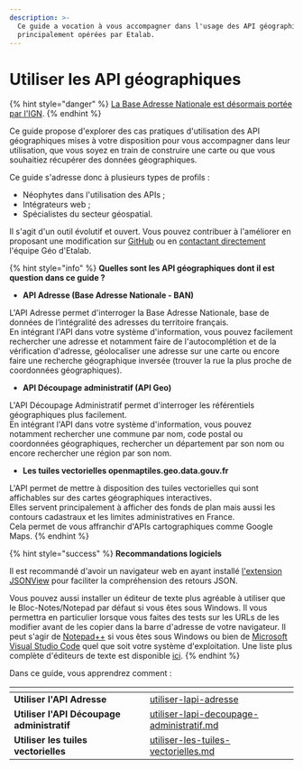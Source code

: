 ```yaml
---
description: >-
  Ce guide a vocation à vous accompagner dans l'usage des API géographiques
  principalement opérées par Etalab.
---
```


# Utiliser les API géographiques

{% hint style="danger" %}
[La Base Adresse Nationale est désormais portée par l'IGN](https://www.numerique.gouv.fr/espace-presse/la-base-adresse-nationale-ban-franchit-de-nouvelles-etapes-en-poursuivant-son-action-au-sein-de-lign/).&#x20;
{% endhint %}

Ce guide propose d'explorer des cas pratiques d'utilisation des API géographiques mises à votre disposition pour vous accompagner dans leur utilisation, que vous soyez en train de construire une carte ou que vous souhaitiez récupérer des données géographiques.

Ce guide s'adresse donc à plusieurs types de profils :

* Néophytes dans l'utilisation des APIs ;
* Intégrateurs web ;&#x20;
* Spécialistes du secteur géospatial.&#x20;

Il s'agit d'un outil évolutif et ouvert. Vous pouvez contribuer à l'améliorer en proposant une modification sur [GitHub](https://github.com/etalab/guides.data.gouv.fr/tree/main/reutiliser-des-donnees/utiliser-les-api-geographiques) ou en [contactant directement](mailto:geo@data.gouv.fr) l'équipe Géo d'Etalab.&#x20;

{% hint style="info" %}
**Quelles sont les API géographiques dont il est question dans ce guide ?**&#x20;

* **API Adresse (Base Adresse Nationale - BAN)**

L'API Adresse permet d'interroger la Base Adresse Nationale, base de données de l’intégralité des adresses du territoire français. \
En intégrant l'API dans votre système d'information, vous pouvez facilement rechercher une adresse et notamment faire de l'autocomplétion et de la vérification d'adresse,  géolocaliser une adresse sur une carte ou encore faire une recherche géographique inversée (trouver la rue la plus proche de coordonnées géographiques).

* **API Découpage administratif (API Geo)**

L'API Découpage Administratif permet d'interroger les référentiels géographiques plus facilement. \
En intégrant l'API dans votre système d'information, vous pouvez notamment rechercher une commune par nom, code postal ou coordonnées géographiques, rechercher un département par son nom ou encore rechercher une région par son nom.&#x20;

* **Les tuiles vectorielles openmaptiles.geo.data.gouv.fr**

L'API permet de mettre à disposition des tuiles vectorielles qui sont affichables sur des cartes géographiques interactives. \
Elles servent principalement à afficher des fonds de plan mais aussi les contours cadastraux et les limites administratives en France. \
Cela permet de vous affranchir d'APIs cartographiques comme Google Maps.
{% endhint %}

{% hint style="success" %}
**Recommandations logiciels**

Il est recommandé d'avoir un navigateur web en ayant installé [l'extension JSONView](https://jsonview.com/) pour faciliter la compréhension des retours JSON.

Vous pouvez aussi installer un éditeur de texte plus agréable à utiliser que le Bloc-Notes/Notepad par défaut si vous êtes sous Windows. Il vous permettra en particulier lorsque vous faites des tests sur les URLs de les modifier avant de les copier dans la barre d'adresse de votre navigateur. Il peut s'agir de [Notepad++](https://notepad-plus-plus.org/downloads/) si vous êtes sous Windows ou bien de [Microsoft Visual Studio Code](https://code.visualstudio.com/) quel que soit votre système d'exploitation. Une liste plus complète d'éditeurs de texte est disponible [ici](https://fr.wikipedia.org/wiki/%C3%89diteur\_de\_texte#%C3%89diteurs\_de\_texte\_couramment\_utilis%C3%A9s).&#x20;
{% endhint %}

Dans ce guide, vous apprendrez comment :&#x20;

<table data-card-size="large" data-view="cards">
    <thead>
        <tr>
            <th></th>
            <th data-hidden data-card-target data-type="content-ref"></th>
        </tr>
    </thead>
    <tbody>
        <tr>
            <td><strong>Utiliser l'API Adresse</strong> </td>
            <td><a href="utiliser-lapi-adresse/">utiliser-lapi-adresse</a></td>
        </tr>
        <tr>
            <td><strong>Utiliser l'API Découpage administratif</strong></td>
            <td><a href="utiliser-lapi-decoupage-administratif.md">utiliser-lapi-decoupage-administratif.md</a></td>
        </tr>
        <tr>
            <td><strong>Utiliser les tuiles vectorielles</strong></td>
            <td><a href="utiliser-les-tuiles-vectorielles.md">utiliser-les-tuiles-vectorielles.md</a></td>
        </tr>
    </tbody>
</table>
